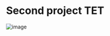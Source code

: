 # Second project TET

![image](https://user-images.githubusercontent.com/46629861/169668030-e8bf7fc1-6bad-4db1-a9d8-c0ae441ff5bd.png)
